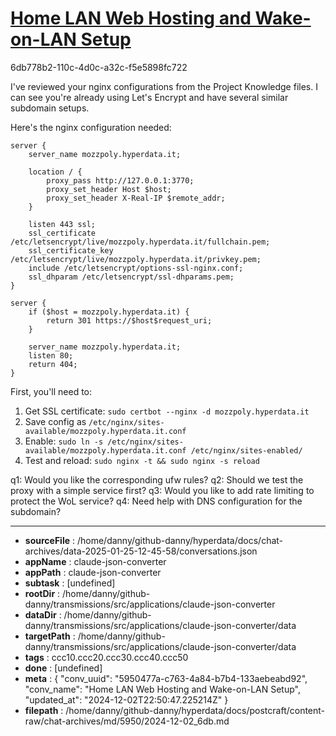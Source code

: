 # [Home LAN Web Hosting and Wake-on-LAN Setup](https://claude.ai/chat/5950477a-c763-4a84-b7b4-133aebeabd92)

6db778b2-110c-4d0c-a32c-f5e5898fc722

 I've reviewed your nginx configurations from the Project Knowledge files. I can see you're already using Let's Encrypt and have several similar subdomain setups.

Here's the nginx configuration needed:

```nginx
server {
    server_name mozzpoly.hyperdata.it;
    
    location / {
        proxy_pass http://127.0.0.1:3770;
        proxy_set_header Host $host;
        proxy_set_header X-Real-IP $remote_addr;
    }

    listen 443 ssl;
    ssl_certificate /etc/letsencrypt/live/mozzpoly.hyperdata.it/fullchain.pem;
    ssl_certificate_key /etc/letsencrypt/live/mozzpoly.hyperdata.it/privkey.pem;
    include /etc/letsencrypt/options-ssl-nginx.conf;
    ssl_dhparam /etc/letsencrypt/ssl-dhparams.pem;
}

server {
    if ($host = mozzpoly.hyperdata.it) {
        return 301 https://$host$request_uri;
    }
    
    server_name mozzpoly.hyperdata.it;
    listen 80;
    return 404;
}
```

First, you'll need to:
1. Get SSL certificate: `sudo certbot --nginx -d mozzpoly.hyperdata.it`
2. Save config as `/etc/nginx/sites-available/mozzpoly.hyperdata.it.conf`
3. Enable: `sudo ln -s /etc/nginx/sites-available/mozzpoly.hyperdata.it.conf /etc/nginx/sites-enabled/`
4. Test and reload: `sudo nginx -t && sudo nginx -s reload`

q1: Would you like the corresponding ufw rules?
q2: Should we test the proxy with a simple service first?
q3: Would you like to add rate limiting to protect the WoL service?
q4: Need help with DNS configuration for the subdomain?

---

* **sourceFile** : /home/danny/github-danny/hyperdata/docs/chat-archives/data-2025-01-25-12-45-58/conversations.json
* **appName** : claude-json-converter
* **appPath** : claude-json-converter
* **subtask** : [undefined]
* **rootDir** : /home/danny/github-danny/transmissions/src/applications/claude-json-converter
* **dataDir** : /home/danny/github-danny/transmissions/src/applications/claude-json-converter/data
* **targetPath** : /home/danny/github-danny/transmissions/src/applications/claude-json-converter/data
* **tags** : ccc10.ccc20.ccc30.ccc40.ccc50
* **done** : [undefined]
* **meta** : {
  "conv_uuid": "5950477a-c763-4a84-b7b4-133aebeabd92",
  "conv_name": "Home LAN Web Hosting and Wake-on-LAN Setup",
  "updated_at": "2024-12-02T22:50:47.225214Z"
}
* **filepath** : /home/danny/github-danny/hyperdata/docs/postcraft/content-raw/chat-archives/md/5950/2024-12-02_6db.md